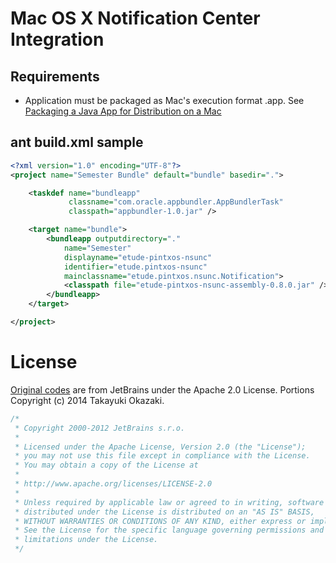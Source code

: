 # Mac OS X Notification Center Integration

## Requirements

* Application must be packaged as Mac's execution format .app. See [Packaging a Java App for Distribution on a Mac](http://docs.oracle.com/javase/7/docs/technotes/guides/jweb/packagingAppsForMac.html)

## ant build.xml sample

```xml
<?xml version="1.0" encoding="UTF-8"?>
<project name="Semester Bundle" default="bundle" basedir=".">

    <taskdef name="bundleapp"
             classname="com.oracle.appbundler.AppBundlerTask"
             classpath="appbundler-1.0.jar" />

    <target name="bundle">
        <bundleapp outputdirectory="."
            name="Semester"
            displayname="etude-pintxos-nsunc"
            identifier="etude.pintxos-nsunc"
            mainclassname="etude.pintxos.nsunc.Notification">
            <classpath file="etude-pintxos-nsunc-assembly-0.8.0.jar" />
        </bundleapp>
    </target>

</project>
```

# License


[Original codes](https://github.com/JetBrains/intellij-community/blob/master/platform/platform-impl/src/com/intellij/ui/MountainLionNotifications.java) are from JetBrains under the Apache 2.0 License.
Portions Copyright (c) 2014 Takayuki Okazaki.

```java
/*
 * Copyright 2000-2012 JetBrains s.r.o.
 *
 * Licensed under the Apache License, Version 2.0 (the "License");
 * you may not use this file except in compliance with the License.
 * You may obtain a copy of the License at
 *
 * http://www.apache.org/licenses/LICENSE-2.0
 *
 * Unless required by applicable law or agreed to in writing, software
 * distributed under the License is distributed on an "AS IS" BASIS,
 * WITHOUT WARRANTIES OR CONDITIONS OF ANY KIND, either express or implied.
 * See the License for the specific language governing permissions and
 * limitations under the License.
 */
```

